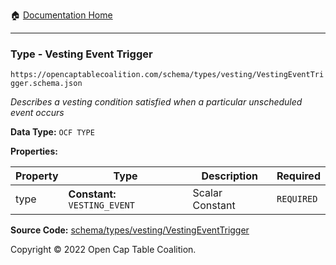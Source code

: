 :house: [Documentation Home](/docs/README.md)

---

### Type - Vesting Event Trigger

`https://opencaptablecoalition.com/schema/types/vesting/VestingEventTrigger.schema.json`

_Describes a vesting condition satisfied when a particular unscheduled event occurs_

**Data Type:** `OCF TYPE`

**Properties:**

| Property | Type                          | Description     | Required   |
| -------- | ----------------------------- | --------------- | ---------- |
| type     | **Constant:** `VESTING_EVENT` | Scalar Constant | `REQUIRED` |

**Source Code:** [schema/types/vesting/VestingEventTrigger](../../../../schema/types/vesting/VestingEventTrigger.schema.json)

Copyright © 2022 Open Cap Table Coalition.
